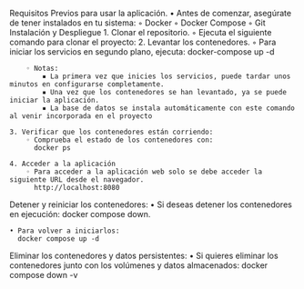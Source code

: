 Requisitos Previos para usar la aplicación.
    • Antes de comenzar, asegúrate de tener instalados en tu sistema:
        ◦ Docker 
        ◦ Docker Compose 
        ◦ Git 
Instalación y Despliegue
    1. Clonar el repositorio.
        ◦ Ejecuta el siguiente comando para clonar el proyecto:
    2. Levantar los contenedores.
        ◦ Para iniciar los servicios en segundo plano, ejecuta:
          docker-compose up -d
          
        ◦ Notas: 
            ▪ La primera vez que inicies los servicios, puede tardar unos minutos en configurarse completamente.
            ▪ Una vez que los contenedores se han levantado, ya se puede iniciar la aplicación.
            ▪ La base de datos se instala automáticamente con este comando al venir incorporada en el proyecto

    3. Verificar que los contenedores están corriendo:
        ◦ Comprueba el estado de los contenedores con:
	      docker ps

    4. Acceder a la aplicación
        ◦ Para acceder a la aplicación web solo se debe acceder la siguiente URL desde el navegador.
	      http://localhost:8080
       
Detener y reiniciar los contenedores:
    • Si deseas detener los contenedores en ejecución:
      docker compose down.

    • Para volver a iniciarlos:
      docker compose up -d

Eliminar los contenedores y datos persistentes:
    • Si quieres eliminar los contenedores junto con los volúmenes y datos almacenados:
      docker compose down -v
